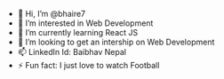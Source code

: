 - 👋 Hi, I’m @bhaire7
- 👀 I’m interested in Web Development
- 🌱 I’m currently learning React JS
- 💞️ I’m looking to get an intership on Web Development
- 📫 LinkedIn Id: Baibhav Nepal 
- ⚡ Fun fact: I just love to watch Football

<!---
bhaire7/bhaire7 is a ✨ special ✨ repository because its `README.md` (this file) appears on your GitHub profile.
You can click the Preview link to take a look at your changes.
--->
